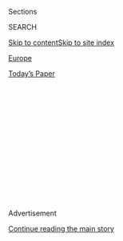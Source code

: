 <div id="app">

<div>

<div>

<div>

<div class="NYTAppHideMasthead css-1q2w90k e1suatyy0">

<div class="section css-ui9rw0 e1suatyy2">

<div class="css-eph4ug er09x8g0">

<div class="css-6n7j50">

</div>

<span class="css-1dv1kvn">Sections</span>

<div class="css-10488qs">

<span class="css-1dv1kvn">SEARCH</span>

</div>

[Skip to content](#site-content)[Skip to site
index](#site-index)

</div>

<div id="masthead-section-label" class="css-1wr3we4 eaxe0e00">

[Europe](https://www.nytimes.com/section/world/europe)

</div>

<div class="css-10698na e1huz5gh0">

</div>

</div>

<div id="masthead-bar-one" class="section hasLinks css-15hmgas e1csuq9d3">

<div class="css-uqyvli e1csuq9d0">

</div>

<div class="css-1uqjmks e1csuq9d1">

</div>

<div class="css-9e9ivx">

[](https://myaccount.nytimes.com/auth/login?response_type=cookie&client_id=vi)

</div>

<div class="css-1bvtpon e1csuq9d2">

[Today’s
Paper](https://www.nytimes.com/section/todayspaper)

</div>

</div>

</div>

</div>

<div data-aria-hidden="false">

<div id="site-content" data-role="main">

<div>

<div class="css-1aor85t" style="opacity:0.000000001;z-index:-1;visibility:hidden">

<div class="css-1hqnpie">

<div class="css-epjblv">

<span class="css-17xtcya">[Europe](/section/world/europe)</span><span class="css-x15j1o">|</span><span class="css-fwqvlz">Italy
Draws a Line Under Genoa Tragedy, Shunting Aside the
Benettons</span>

</div>

<div class="css-k008qs">

<div class="css-1iwv8en">

<span class="css-18z7m18"></span>

<div>

</div>

</div>

<span class="css-1n6z4y">https://nyti.ms/3kbtTvI</span>

<div class="css-1705lsu">

<div class="css-4xjgmj">

<div class="css-4skfbu" data-role="toolbar" data-aria-label="Social Media Share buttons, Save button, and Comments Panel with current comment count" data-testid="share-tools">

  - 
  - 
  - 
  - 
    
    <div class="css-6n7j50">
    
    </div>

  - 

</div>

</div>

</div>

</div>

</div>

</div>

<div id="NYT_TOP_BANNER_REGION" class="css-13pd83m">

</div>

<div id="top-wrapper" class="css-1sy8kpn">

<div id="top-slug" class="css-l9onyx">

Advertisement

</div>

[Continue reading the main
story](#after-top)

<div class="ad top-wrapper" style="text-align:center;height:100%;display:block;min-height:250px">

<div id="top" class="place-ad" data-position="top" data-size-key="top">

</div>

</div>

<div id="after-top">

</div>

</div>

<div>

<div id="sponsor-wrapper" class="css-1hyfx7x">

<div id="sponsor-slug" class="css-19vbshk">

Supported by

</div>

[Continue reading the main
story](#after-sponsor)

<div id="sponsor" class="ad sponsor-wrapper" style="text-align:center;height:100%;display:block">

</div>

<div id="after-sponsor">

</div>

</div>

<div class="css-186x18t">

</div>

<div class="css-1vkm6nb ehdk2mb0">

# Italy Draws a Line Under Genoa Tragedy, Shunting Aside the Benettons

</div>

The government has leveraged anger over the collapse of Genoa’s Morandi
Bridge to take back control of the nation’s highways. But critics say
the deal sends a troubling message to investors.

<div class="css-79elbk" data-testid="photoviewer-wrapper">

<div class="css-z3e15g" data-testid="photoviewer-wrapper-hidden">

</div>

<div class="css-1a48zt4 ehw59r15" data-testid="photoviewer-children">

![<span class="css-16f3y1r e13ogyst0" data-aria-hidden="true">Aerial
view of trucks driving over the new bridge in Genoa, Italy, this month,
as part of a test to examine the robustness of the
structure.</span><span class="css-cnj6d5 e1z0qqy90" itemprop="copyrightHolder"><span class="css-1ly73wi e1tej78p0">Credit...</span><span><span>Luca
Zennaro/EPA, via
Shutterstock</span></span></span>](https://static01.nyt.com/images/2020/08/02/world/02Italy-Autostrade/merlin_174736338_d5b14a1d-ba2f-4f1a-829e-b6d1e19756a8-articleLarge.jpg?quality=75&auto=webp&disable=upscale)

</div>

</div>

<div class="css-18e8msd">

<div class="css-vp77d3 epjyd6m0">

<div class="css-1baulvz">

By [<span class="css-1baulvz last-byline" itemprop="name">Elisabetta
Povoledo</span>](https://www.nytimes.com/by/elisabetta-povoledo)

</div>

</div>

  - 
    
    <div class="css-ld3wwf e16638kd2">
    
    Aug. 1,
    2020
    
    </div>

  - 
    
    <div class="css-4xjgmj">
    
    <div class="css-d8bdto" data-role="toolbar" data-aria-label="Social Media Share buttons, Save button, and Comments Panel with current comment count" data-testid="share-tools">
    
      - 
      - 
      - 
      - 
        
        <div class="css-6n7j50">
        
        </div>
    
      - 
    
    </div>
    
    </div>

</div>

</div>

<div class="section meteredContent css-1r7ky0e" name="articleBody" itemprop="articleBody">

<div class="css-1fanzo5 StoryBodyCompanionColumn">

<div class="css-53u6y8">

ROME — Less than two years after [the collapse of the Morandi Bridge in
Genoa](https://www.nytimes.com/interactive/2018/09/06/world/europe/genoa-italy-bridge.html#:~:text=He%20was%20in%20free%20fall,tracks%20and%20gritty%20streets%20below.)
killed 43 people, Italy will draw a line under the tragedy on Monday
when it inaugurates a replacement. But that public celebration has been
accompanied by a behind-the-scenes deal that will reshape the running of
Italy’s highways as it exacts retribution on the former bridge’s
managers.

The Five Star Movement, the populist party that leads Italy’s
government, has leveraged the lingering anger over the calamity to
engineer the transfer of the controlling share of the company that
managed the bridge, Autostrade per l’Italia, or Highways for Italy, from
private hands back to those of the state.

The deal for control of Autostrade, which manages more than half of
Italy’s 4,000 miles of toll roads and was[blamed for failing to keep the
bridge
safe](https://www.nytimes.com/2018/08/15/world/europe/italy-genoa-bridge-collapse.html?searchResultPosition=42),
has yet to be finalized, but it was meant to specifically punish its
majority shareholder, the Benetton family.

For Five Star, the accord is a political triumph, a trophy to exhibit to
its dwindling supporters ahead of<span class="css-8l6xbc evw5hdy0">
</span>elections in September in the Liguria region, where Genoa is the
capital. But some critics say that the ways Autostrade’s contract was
changed by the government has sent a troubling message to potential
investors in a country that has long shown itself capricious about
business rules.

</div>

</div>

<div class="css-1fanzo5 StoryBodyCompanionColumn">

<div class="css-53u6y8">

There was also the question of whether the government was in fact up to
running an aging highway and infrastructure system badly in need of
investment — one of the reasons its management had been privatized in
the first place.

</div>

</div>

<div>

</div>

<div class="css-1fanzo5 StoryBodyCompanionColumn">

<div class="css-53u6y8">

“From the political point of view it’s a masterpiece,” said Alberto
Mingardi, the director of the [Bruno Leoni
Institute](http://www.brunoleoni.it/), an Italian think tank. “The Five
Star can tell their militant voters that they’ve brought home a very
prestigious scalp,” he said.

But in terms of rule of law and transparency, the agreement had been a
disaster, he said.

“From the point of view of the prime minister it’s a great coup, but
many political operations have trodden on rights,” Mr. Mingardi said.

</div>

</div>

<div class="css-1fanzo5 StoryBodyCompanionColumn">

<div class="css-53u6y8">

When the [middle-of-the-night
accord](http://www.governo.it/it/articolo/consiglio-dei-ministri-n-56/14926)
was reached between the government and Autostrade in July, Prime
Minister Giuseppe Conte said in a post on Facebook that it affirmed a
principle “trampled in the past’’ — ‘‘that public infrastructure is a
precious public good that must be managed responsibly and guarantee
security and efficient service.”

</div>

</div>

<div class="css-79elbk" data-testid="photoviewer-wrapper">

<div class="css-z3e15g" data-testid="photoviewer-wrapper-hidden">

</div>

<div class="css-1a48zt4 ehw59r15" data-testid="photoviewer-children">

![<span class="css-16f3y1r e13ogyst0" data-aria-hidden="true">Prime
Minister Giuseppe Conte of Italy, center, addressing the Senate in Rome
this
month.</span><span class="css-cnj6d5 e1z0qqy90" itemprop="copyrightHolder"><span class="css-1ly73wi e1tej78p0">Credit...</span><span>Riccardo
Antimiani/LaPresse, via Associated
Press</span></span>](https://static01.nyt.com/images/2020/07/28/world/00Italy-Autostrade3/merlin_174822621_2815e8ab-a23f-4e40-969f-024a9b7d4017-articleLarge.jpg?quality=75&auto=webp&disable=upscale)

</div>

</div>

<div class="css-1fanzo5 StoryBodyCompanionColumn">

<div class="css-53u6y8">

Five Star and other critics of Autostrade have long contended that the
Benettons, originally known for their retail clothing chain, had been
given a sweetheart deal when part of the national highway authority was
privatized in the 1990s.

The family did not do itself favors or engender public sympathy when it
waited two days after the bridge collapse to express its condolences to
the victims, through Edizione, the family holding company.

</div>

</div>

<div>

</div>

<div class="css-1fanzo5 StoryBodyCompanionColumn">

<div class="css-53u6y8">

Luigi Di Maio, Italy’s foreign minister and a prominent Five Star
leader, used Facebook to vaunt the deal, which would vastly reduce the
stake of the Benetton-controlled infrastructure group Atlantia, which
controls 88 percent of Autostrade, to allow the government to gain
control. The Benettons now own 26.6 percent of Autostrade and their
share is expected to drop to around 11 percent.

“The Benettons have accepted the government’s conditions,” Mr. Di Maio
said. “This means the Benettons will no longer manage our highways. It
was our main goal and we achieved it.”

“After many battles, let me say that it’s an excellent result,” he
wrote.

But while Five Star and some others may be pleased by the outcome, the
path to the deal and some of its terms have made many uncomfortable.

</div>

</div>

<div class="css-1fanzo5 StoryBodyCompanionColumn">

<div class="css-53u6y8">

One of the biggest obstacles to wresting Autostrade from the Benettons
was that their original contract stipulated that the government pay them
out if the agreement was terminated before its scheduled end in 2038.

That would have required the government to pay Autostrade some 20
billion euros, around $23.6 billion, to go away — a fact that drew
considerable outrage in Italy when it came to light in the tragedy’s
aftermath.

The Five Star government’s remedy was simply to pass a law in December —
without negotiating with the company — that vastly diminished the
payout, reducing it to about seven billion
euros.

</div>

</div>

<div class="css-79elbk" data-testid="photoviewer-wrapper">

<div class="css-z3e15g" data-testid="photoviewer-wrapper-hidden">

</div>

<div class="css-1a48zt4 ehw59r15" data-testid="photoviewer-children">

<div class="css-1xdhyk6 erfvjey0">

<span class="css-1ly73wi e1tej78p0">Image</span>

<div class="css-zjzyr8">

<div data-testid="lazyimage-container" style="height:253.91111111111113px">

</div>

</div>

</div>

<span class="css-16f3y1r e13ogyst0" data-aria-hidden="true">Five Star
and other critics of Autostrade have long contended that the Benetton
family, long known for their retail clothing chain, had been given a
sweetheart deal when part of the national highway authority was
privatized in the
1990s.</span><span class="css-cnj6d5 e1z0qqy90" itemprop="copyrightHolder"><span class="css-1ly73wi e1tej78p0">Credit...</span><span>Yara
Nardi/Reuters</span></span>

</div>

</div>

<div class="css-1fanzo5 StoryBodyCompanionColumn">

<div class="css-53u6y8">

The accord also states that Atlantia, the infrastructure group in which
the Benettons are the majority shareholders, will forego any claim or
damage in connection with ongoing litigations, including challenging the
change in the law.

The government made clear that should Atlantia not live up to its end of
the bargain, it was prepared to revoke the license outright.

When Mr. Conte had raised such a possibility ahead of the deal, it
spooked the markets,<span class="css-8l6xbc evw5hdy0"> </span>prompting
a 15 percent plunge in Atlantia shares.

</div>

</div>

<div class="css-1fanzo5 StoryBodyCompanionColumn">

<div class="css-53u6y8">

“The way the whole story was managed, in my view, still leaves some big
questions as for any future government intervention on regulated
businesses,” Lorenzo Codogno, former chief economist of the Italian
treasury and currently of LC Macro Advisors, wrote in a note.

The government “disregarded the risk of undermining the rule of law and
producing long-lasting consequences on doing business in Italy.”

The original agreement, [posted by the government on its
website](http://www.governo.it/it/articolo/comunicato-stampa-del-consiglio-dei-ministri-n-56/14932),
also calls for a reduction of tolls, as well as a considerable program
of investment and maintenance of the highways.

The government may not have counted on the fact that such factors —
along with the company’s debt of more than 9 billion euros, and
drastically decreased profitability this year because of the monthslong
lockdown and reduced traffic on Italian highways — make Autostrade less
appealing to investors, some experts said.

“It’s clear that the Autostrade that the state will own is different
from the one when the Benettons were inside,’’ said Giuliano Fonderico,
professor of administrative law at Luiss Guido Carli University in Rome.

He added that it wasn’t clear whether the government, through the
state-owned lender that will take the majority stake in the company, had
the management skills to guide such a complex company. “It’s a
legitimate question to ask,” he said.

“There’s this idea that highways are a chicken that lays golden eggs
regardless of who manages them, but I think they’ll find that it’s more
complex to manage,” Mr. Fonderico said.

</div>

</div>

<div class="css-1fanzo5 StoryBodyCompanionColumn">

<div class="css-53u6y8">

Much of Italy’s infrastructure is showing its age, and requires
investments that will likely grow over time, said Andrea Colli, a
professor of business history at Bocconi University in Milan. “The state
is bringing home that problem too,” he said, something investors will be
considering when the company goes on the
market.

</div>

</div>

<div class="css-79elbk" data-testid="photoviewer-wrapper">

<div class="css-z3e15g" data-testid="photoviewer-wrapper-hidden">

</div>

<div class="css-1a48zt4 ehw59r15" data-testid="photoviewer-children">

<div class="css-1xdhyk6 erfvjey0">

<span class="css-1ly73wi e1tej78p0">Image</span>

<div class="css-zjzyr8">

<div data-testid="lazyimage-container" style="height:257.77777777777777px">

</div>

</div>

</div>

<span class="css-16f3y1r e13ogyst0" data-aria-hidden="true">A piece of
roadway narrowly missed residential buildings under the east side of the
bridge when it
collapsed.</span><span class="css-cnj6d5 e1z0qqy90" itemprop="copyrightHolder"><span class="css-1ly73wi e1tej78p0">Credit...</span><span>Nadia
Shira Cohen for The New York Times</span></span>

</div>

</div>

<div class="css-1fanzo5 StoryBodyCompanionColumn">

<div class="css-53u6y8">

“The government made a political decision, but the market wants
profits,” and the two didn’t necessary go together, he said.

“As it is, Italy is widely perceived as unreliable because of its
inefficient bureaucracy and slow tribunals, not to mention high taxes
and sudden changes in industrial and regulatory policies,” said Marco
Sebastiani, an economics professor at<span class="css-8l6xbc evw5hdy0">
</span>Tor Vergata University in Rome.

But the government sent an even more ominous message by issuing laws
modifying its contracts with Autostrade, “changing the rules while the
game was still being played,” he said.

This month, TCI, the British hedge fund that owns 1 percent of Atlantia
with an exposure of 5 percent through equity swaps, [filed a
complaint](https://www.tcifund.com/files/corporateengageement/atlantia/TCI%20-%20Formal%20complaint%20filed%20at%20the%20EU%20level.pdf)to
the European Commission accusing Italy of breaching E.U. law when it
changed those rules.

“The E.U. has the mandate to protect investors investing in Europe and
here, investors lost a lot of money as a result of the unilateral and
retroactive actions of the Italian government which are violating E.U.
principles,” said Jonathan Amouyal, the TCI fund’s partner who lodged
the complaint.

</div>

</div>

<div class="css-1fanzo5 StoryBodyCompanionColumn">

<div class="css-53u6y8">

The collapse of the bridge, built in the 1960s, is the subject of a
criminal inquiry, and employees of Autostrade as well as officials from
the Ministry of Infrastructure and Transport are under investigation.

Prosecutors are also looking into the safety reports compiled by Spea
Engineering, a Milan-based company that performed inspections on the
bridge. Spea is owned by Atlantia.

Some analysts suggested that the government should have waited until the
case went to court and a verdict had been reached before trying to
negotiate a change in ownership.

Marco Ponti, a professor of transport economics at Polytechnic
University in Milan, said that state control of Autostrade was not
necessarily a bad thing, “as long as they don’t abuse their mandate
using tolls as a government A.T.M. by bleeding the users.”

In the end, what emerges, said Mr. Mingardi of the Bruno Leoni think
tank, is “that in Italy, you do business only if you are a friend of the
government, and at that point, it’s better to do business with the
government.”

</div>

</div>

<div>

</div>

</div>

<div>

</div>

<div>

</div>

<div>

</div>

<div>

<div id="bottom-wrapper" class="css-1ede5it">

<div id="bottom-slug" class="css-l9onyx">

Advertisement

</div>

[Continue reading the main
story](#after-bottom)

<div id="bottom" class="ad bottom-wrapper" style="text-align:center;height:100%;display:block;min-height:90px">

</div>

<div id="after-bottom">

</div>

</div>

</div>

</div>

</div>

## Site Index

<div>

</div>

## Site Information Navigation

  - [© <span>2020</span> <span>The New York Times
    Company</span>](https://help.nytimes.com/hc/en-us/articles/115014792127-Copyright-notice)

<!-- end list -->

  - [NYTCo](https://www.nytco.com/)
  - [Contact
    Us](https://help.nytimes.com/hc/en-us/articles/115015385887-Contact-Us)
  - [Work with us](https://www.nytco.com/careers/)
  - [Advertise](https://nytmediakit.com/)
  - [T Brand Studio](http://www.tbrandstudio.com/)
  - [Your Ad
    Choices](https://www.nytimes.com/privacy/cookie-policy#how-do-i-manage-trackers)
  - [Privacy](https://www.nytimes.com/privacy)
  - [Terms of
    Service](https://help.nytimes.com/hc/en-us/articles/115014893428-Terms-of-service)
  - [Terms of
    Sale](https://help.nytimes.com/hc/en-us/articles/115014893968-Terms-of-sale)
  - [Site
    Map](https://spiderbites.nytimes.com)
  - [Help](https://help.nytimes.com/hc/en-us)
  - [Subscriptions](https://www.nytimes.com/subscription?campaignId=37WXW)

</div>

</div>

</div>

</div>
